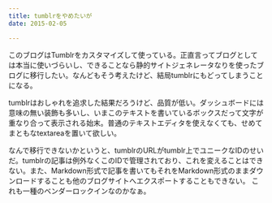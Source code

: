 ```yaml
---
title: tumblrをやめたいが
date: 2015-02-05

---
```


このブログはTumblrをカスタマイズして使っている。正直言ってブログとしては本当に使いづらいし、できることなら静的サイトジェネレータなりを使ったブログに移行したい。なんどもそう考えたけど、結局tumblrにもどってしまうことになる。

tumblrはおしゃれを追求した結果だろうけど、品質が低い。ダッシュボードには意味の無い装飾も多いし、いまこのテキストを書いているボックスだって文字が重なり合って表示される始末。普通のテキストエディタを使えなくても、せめてまともなtextareaを置いて欲しい。

なんで移行できないかというと、tumblrのURLがtumblr上でユニークなIDのせいだ。tumblrの記事は例外なくこのIDで管理されており、これを変えることはできない。また、Markdown形式で記事を書いてもそれをMarkdown形式のままダウンロードすることも他のブログサイトへエクスポートすることもできない。
これも一種のベンダーロックインなのかなぁ。
